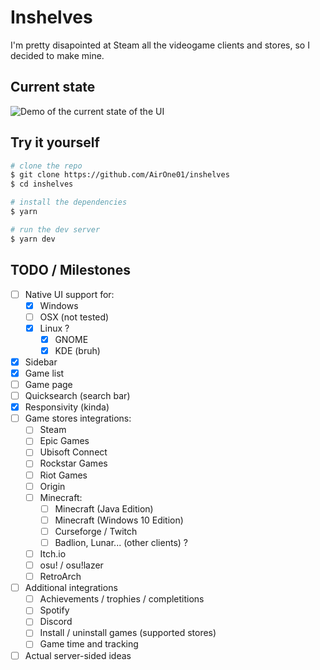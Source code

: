 # Inshelves

I'm pretty disapointed at Steam all the videogame clients and stores, so I decided to make mine.

## Current state

![Demo of the current state of the UI](https://i.imgur.com/zHpZXHU.png)

## Try it yourself

```bash
# clone the repo
$ git clone https://github.com/AirOne01/inshelves
$ cd inshelves

# install the dependencies
$ yarn

# run the dev server
$ yarn dev
```

## TODO / Milestones

* [ ] Native UI support for:
  * [X] Windows
  * [ ] OSX (not tested)
  * [X] Linux ?
    * [X] GNOME
    * [X] KDE (bruh)
* [X] Sidebar
* [X] Game list
* [ ] Game page
* [ ] Quicksearch (search bar)
* [X] Responsivity (kinda)
* [ ] Game stores integrations:
  * [ ] Steam
  * [ ] Epic Games
  * [ ] Ubisoft Connect
  * [ ] Rockstar Games
  * [ ] Riot Games
  * [ ] Origin
  * [ ] Minecraft:
    * [ ] Minecraft (Java Edition)
    * [ ] Minecraft (Windows 10 Edition)
    * [ ] Curseforge / Twitch
    * [ ] Badlion, Lunar... (other clients) ?
  * [ ] Itch.io
  * [ ] osu! / osu!lazer
  * [ ] RetroArch
* [ ] Additional integrations
  * [ ] Achievements / trophies / completitions
  * [ ] Spotify
  * [ ] Discord
  * [ ] Install / uninstall games (supported stores)
  * [ ] Game time and tracking
* [ ] Actual server-sided ideas
